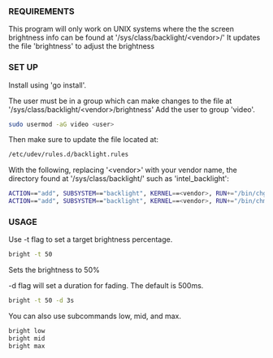 
### REQUIREMENTS
This program will only work on UNIX systems where the the screen brightness info can be found at '/sys/class/backlight/\<vendor\>/'
It updates the file 'brightness' to adjust the brightness

### SET UP
Install using 'go install'.

The user must be in a group which can make changes to the file at '/sys/class/backlight/\<vendor\>/brightness'
Add the user to group 'video'.
```bash
sudo usermod -aG video <user>
```
Then make sure to update the file located at:
```bash
/etc/udev/rules.d/backlight.rules
```
With the following, replacing '\<vendor\>' with your vendor name, the directory found at '/sys/class/backlight/' such as 'intel_backlight':
```bash
ACTION=="add", SUBSYSTEM=="backlight", KERNEL==<vendor>, RUN+="/bin/chgrp video /sys/class/backlight/%k/brightness"
ACTION=="add", SUBSYSTEM=="backlight", KERNEL==<vendor>, RUN+="/bin/chmod g+w /sys/class/backlight/%k/brightness"
```

### USAGE
Use -t flag to set a target brightness percentage.
```bash
bright -t 50
```
Sets the brightness to 50%

-d flag will set a duration for fading. The default is 500ms.
```bash
bright -t 50 -d 3s
```

You can also use subcommands low, mid, and max.
```bash
bright low
bright mid
bright max
```
